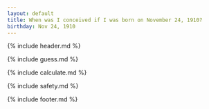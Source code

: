 ```yaml
---
layout: default
title: When was I conceived if I was born on November 24, 1910?
birthday: Nov 24, 1910
---
```


{% include header.md %}

{% include guess.md %}

{% include calculate.md %}

{% include safety.md %}

{% include footer.md %}



